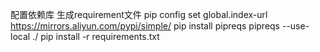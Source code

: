 配置依赖库
生成requirement文件
pip config set global.index-url https://mirrors.aliyun.com/pypi/simple/
pip install pipreqs
pipreqs --use-local ./
pip install -r requirements.txt

